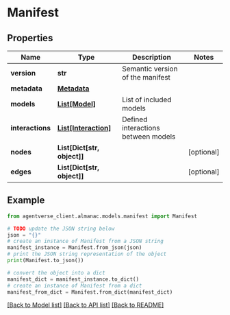 # Manifest


## Properties

Name | Type | Description | Notes
------------ | ------------- | ------------- | -------------
**version** | **str** | Semantic version of the manifest | 
**metadata** | [**Metadata**](Metadata.md) |  | 
**models** | [**List[Model]**](Model.md) | List of included models | 
**interactions** | [**List[Interaction]**](Interaction.md) | Defined interactions between models | 
**nodes** | **List[Dict[str, object]]** |  | [optional] 
**edges** | **List[Dict[str, object]]** |  | [optional] 

## Example

```python
from agentverse_client.almanac.models.manifest import Manifest

# TODO update the JSON string below
json = "{}"
# create an instance of Manifest from a JSON string
manifest_instance = Manifest.from_json(json)
# print the JSON string representation of the object
print(Manifest.to_json())

# convert the object into a dict
manifest_dict = manifest_instance.to_dict()
# create an instance of Manifest from a dict
manifest_from_dict = Manifest.from_dict(manifest_dict)
```
[[Back to Model list]](../README.md#documentation-for-models) [[Back to API list]](../README.md#documentation-for-api-endpoints) [[Back to README]](../README.md)


